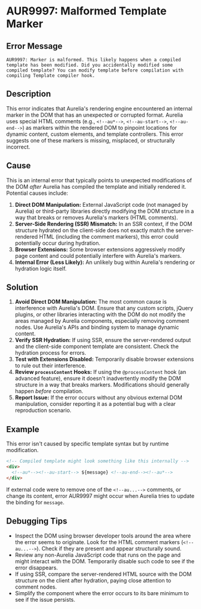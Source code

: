 # AUR9997: Malformed Template Marker

## Error Message

`AUR9997: Marker is malformed. This likely happens when a compiled template has been modified. Did you accidentally modified some compiled template? You can modify template before compilation with compiling Template compiler hook.`

## Description

This error indicates that Aurelia's rendering engine encountered an internal marker in the DOM that has an unexpected or corrupted format. Aurelia uses special HTML comments (e.g., `<!--au*-->`, `<!--au-start-->`, `<!--au-end-->`) as markers within the rendered DOM to pinpoint locations for dynamic content, custom elements, and template controllers. This error suggests one of these markers is missing, misplaced, or structurally incorrect.

## Cause

This is an internal error that typically points to unexpected modifications of the DOM *after* Aurelia has compiled the template and initially rendered it. Potential causes include:

1.  **Direct DOM Manipulation:** External JavaScript code (not managed by Aurelia) or third-party libraries directly modifying the DOM structure in a way that breaks or removes Aurelia's markers (HTML comments).
2.  **Server-Side Rendering (SSR) Mismatch:** In an SSR context, if the DOM structure hydrated on the client-side does not exactly match the server-rendered HTML (including the comment markers), this error could potentially occur during hydration.
3.  **Browser Extensions:** Some browser extensions aggressively modify page content and could potentially interfere with Aurelia's markers.
4.  **Internal Error (Less Likely):** An unlikely bug within Aurelia's rendering or hydration logic itself.

## Solution

1.  **Avoid Direct DOM Manipulation:** The most common cause is interference with Aurelia's DOM. Ensure that any custom scripts, jQuery plugins, or other libraries interacting with the DOM do not modify the areas managed by Aurelia components, especially removing comment nodes. Use Aurelia's APIs and binding system to manage dynamic content.
2.  **Verify SSR Hydration:** If using SSR, ensure the server-rendered output and the client-side component template are consistent. Check the hydration process for errors.
3.  **Test with Extensions Disabled:** Temporarily disable browser extensions to rule out their interference.
4.  **Review `processContent` Hooks:** If using the `@processContent` hook (an advanced feature), ensure it doesn't inadvertently modify the DOM structure in a way that breaks markers. Modifications should generally happen *before* compilation.
5.  **Report Issue:** If the error occurs without any obvious external DOM manipulation, consider reporting it as a potential bug with a clear reproduction scenario.

## Example

This error isn't caused by specific template syntax but by runtime modification.

```html
<!-- Compiled template might look something like this internally -->
<div>
  <!--au*--><!--au-start--> ${message} <!--au-end--><!--au*-->
</div>
```

If external code were to remove one of the `<!--au...-->` comments, or change its content, error AUR9997 might occur when Aurelia tries to update the binding for `message`.

## Debugging Tips

*   Inspect the DOM using browser developer tools around the area where the error seems to originate. Look for the HTML comment markers (`<!--au...-->`). Check if they are present and appear structurally sound.
*   Review any non-Aurelia JavaScript code that runs on the page and might interact with the DOM. Temporarily disable such code to see if the error disappears.
*   If using SSR, compare the server-rendered HTML source with the DOM structure on the client after hydration, paying close attention to comment nodes.
*   Simplify the component where the error occurs to its bare minimum to see if the issue persists.

